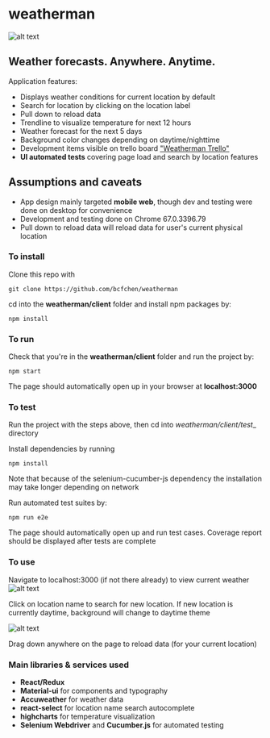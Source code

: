 # weatherman

![alt text](https://images-na.ssl-images-amazon.com/images/I/51JTWC5Y4HL.jpg "Weather Man Logo")
## Weather forecasts. Anywhere. Anytime.
Application features:
- Displays weather conditions for current location by default
- Search for location by clicking on the location label
- Pull down to reload data
- Trendline to visualize temperature for next 12 hours 
- Weather forecast for the next 5 days
- Background color changes depending on daytime/nighttime
- Development items visible on trello board ["Weatherman Trello"](https://trello.com/b/IeEqHBs4/weather-man)
- __UI automated tests__ covering page load and search by location features

## Assumptions and caveats
- App design mainly targeted __mobile web__, though dev and testing were done on desktop for convenience
- Development and testing done on Chrome 67.0.3396.79 
- Pull down to reload data will reload data for user's current physical location

### To install
Clone this repo with 
```
git clone https://github.com/bcfchen/weatherman
```
cd into the __weatherman/client__ folder and install npm packages by:
```
npm install
```

### To run
Check that you're in the __weatherman/client__ folder and run the project by:
```
npm start
```
The page should automatically open up in your browser at __localhost:3000__

### To test
Run the project with the steps above, then cd into _weatherman/client/test__ directory 

Install dependencies by running
```
npm install
```
Note that because of the selenium-cucumber-js dependency the installation may take longer depending on network

Run automated test suites by:
```
npm run e2e
```
The page should automatically open up and run test cases. Coverage report should be displayed after tests are complete

### To use
Navigate to localhost:3000 (if not there already) to view current weather
![alt text](https://s8.postimg.cc/dovz9n54l/Screen_Shot_2018-07-03_at_2.03.57_AM.png "Nighttime Screenshot")


Click on location name to search for new location. If new location is currently daytime, background will change to daytime theme


![alt text](https://s8.postimg.cc/5w5bhnjpx/Screen_Shot_2018-07-03_at_2.04.31_AM.png "Daytime Screenshot")

Drag down anywhere on the page to reload data (for your current location)


### Main libraries & services used
- __React/Redux__
- __Material-ui__ for components and typography
- __Accuweather__ for weather data
- __react-select__ for location name search autocomplete 
- __highcharts__ for temperature visualization
- __Selenium Webdriver__ and __Cucumber.js__ for automated testing

